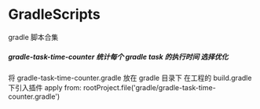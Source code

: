 # GradleScripts
gradle 脚本合集

##### gradle-task-time-counter 统计每个 gradle task 的执行时间 选择优化
将 gradle-task-time-counter.gradle 放在 gradle 目录下 在工程的 build.gradle 下引入插件
apply from: rootProject.file('gradle/gradle-task-time-counter.gradle')
